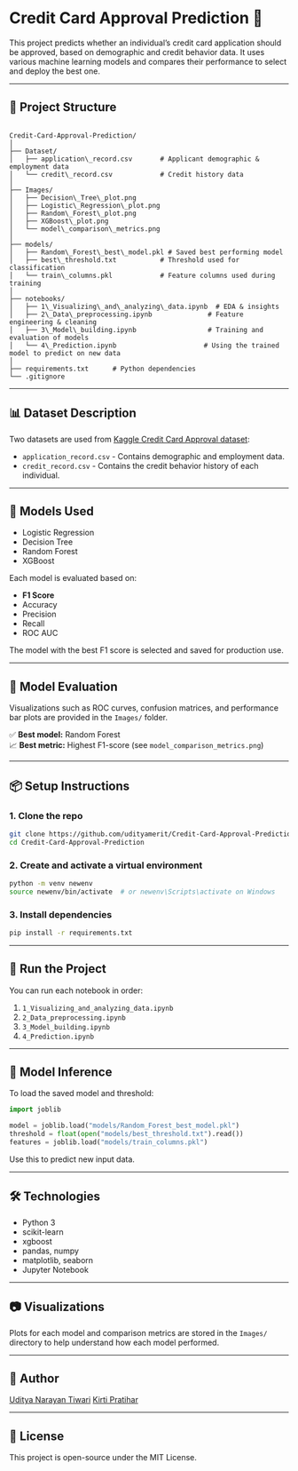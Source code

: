 # Credit Card Approval Prediction 🚀

This project predicts whether an individual’s credit card application should be approved, based on demographic and credit behavior data. It uses various machine learning models and compares their performance to select and deploy the best one.

---

## 📁 Project Structure

```

Credit-Card-Approval-Prediction/
│
├── Dataset/
│   ├── application\_record.csv       # Applicant demographic & employment data
│   └── credit\_record.csv            # Credit history data
│
├── Images/
│   ├── Decision\_Tree\_plot.png
│   ├── Logistic\_Regression\_plot.png
│   ├── Random\_Forest\_plot.png
│   ├── XGBoost\_plot.png
│   └── model\_comparison\_metrics.png
│
├── models/
│   ├── Random\_Forest\_best\_model.pkl # Saved best performing model
│   ├── best\_threshold.txt           # Threshold used for classification
│   └── train\_columns.pkl            # Feature columns used during training
│
├── notebooks/
│   ├── 1\_Visualizing\_and\_analyzing\_data.ipynb  # EDA & insights
│   ├── 2\_Data\_preprocessing.ipynb              # Feature engineering & cleaning
│   ├── 3\_Model\_building.ipynb                  # Training and evaluation of models
│   └── 4\_Prediction.ipynb                      # Using the trained model to predict on new data
│
├── requirements.txt      # Python dependencies
└── .gitignore

````

---

## 📊 Dataset Description

Two datasets are used from [Kaggle Credit Card Approval dataset](https://www.kaggle.com/datasets/rikdifos/credit-card-approval-prediction):

- `application_record.csv` - Contains demographic and employment data.
- `credit_record.csv` - Contains the credit behavior history of each individual.

---

## 🧠 Models Used

- Logistic Regression
- Decision Tree
- Random Forest
- XGBoost

Each model is evaluated based on:
- **F1 Score**
- Accuracy
- Precision
- Recall
- ROC AUC

The model with the best F1 score is selected and saved for production use.

---

## 🧪 Model Evaluation

Visualizations such as ROC curves, confusion matrices, and performance bar plots are provided in the `Images/` folder.

✅ **Best model:** Random Forest  
📈 **Best metric:** Highest F1-score (see `model_comparison_metrics.png`)

---

## 📦 Setup Instructions

### 1. Clone the repo

```bash
git clone https://github.com/udityamerit/Credit-Card-Approval-Prediction.git
cd Credit-Card-Approval-Prediction
````

### 2. Create and activate a virtual environment

```bash
python -m venv newenv
source newenv/bin/activate  # or newenv\Scripts\activate on Windows
```

### 3. Install dependencies

```bash
pip install -r requirements.txt
```

---

## 🚀 Run the Project

You can run each notebook in order:

1. `1_Visualizing_and_analyzing_data.ipynb`
2. `2_Data_preprocessing.ipynb`
3. `3_Model_building.ipynb`
4. `4_Prediction.ipynb`

---

## 💾 Model Inference

To load the saved model and threshold:

```python
import joblib

model = joblib.load("models/Random_Forest_best_model.pkl")
threshold = float(open("models/best_threshold.txt").read())
features = joblib.load("models/train_columns.pkl")
```

Use this to predict new input data.

---

## 🛠 Technologies

* Python 3
* scikit-learn
* xgboost
* pandas, numpy
* matplotlib, seaborn
* Jupyter Notebook

---

## 📷 Visualizations

Plots for each model and comparison metrics are stored in the `Images/` directory to help understand how each model performed.

---

## 🙌 Author
[Uditya Narayan Tiwari](https://github.com/udityamerit)
[Kirti Pratihar ](https://github.com/KirtiPratihar)

---

## 📄 License

This project is open-source under the MIT License.

